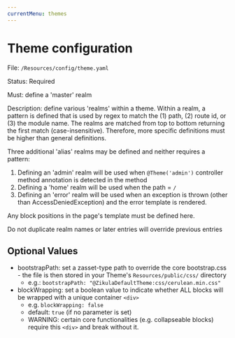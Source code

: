 ```yaml
---
currentMenu: themes
---
```

# Theme configuration

File: `/Resources/config/theme.yaml`

Status: Required

Must: define a 'master' realm

Description: define various 'realms' within a theme. Within a realm, a pattern is defined that is used by regex
to match the (1) path, (2) route id, or (3) the module name. The realms are matched from top to bottom returning the
first match (case-insensitive). Therefore, more specific definitions must be higher than general definitions.

Three additional 'alias' realms may be defined and neither requires a pattern:
  1) Defining an 'admin' realm will be used when `@Theme('admin')` controller method annotation is detected in the method
  2) Defining a 'home' realm will be used when the path = `/`
  3) Defining an 'error' realm will be used when an exception is thrown (other than AccessDeniedException) and the error
     template is rendered.

Any block positions in the page's template must be defined here.

Do not duplicate realm names or later entries will override previous entries

## Optional Values

- bootstrapPath: set a zasset-type path to override the core bootstrap.css - the file is then
  stored in your Theme's `Resources/public/css/` directory
  - e.g.: `bootstrapPath: "@ZikulaDefaultTheme:css/cerulean.min.css"`
- blockWrapping: set a boolean value to indicate whether ALL blocks will be wrapped with a unique
  container `<div>`
  - e.g. `blockWrapping: false`
  - default: `true` (if no parameter is set)
  - WARNING: certain core functionalities (e.g. collapseable blocks) require this `<div>` and break without it.
